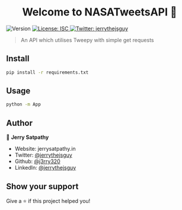 <h1 align="center">Welcome to NASATweetsAPI 👋</h1>
<p>
  <img alt="Version" src="https://img.shields.io/badge/version-0.0.1-blue.svg?cacheSeconds=2592000" />
  <a href="#" target="_blank">
    <img alt="License: ISC" src="https://img.shields.io/badge/License-ISC-yellow.svg" />
  </a>
  <a href="https://twitter.com/jerrythejsguy" target="_blank">
    <img alt="Twitter: jerrythejsguy" src="https://img.shields.io/twitter/follow/jerrythejsguy.svg?style=social" />
  </a>
</p>

> An API which utilises Tweepy with simple get requests

## Install

```sh
pip install -r requirements.txt
```

## Usage

```sh
python -m App
```

## Author

👤 **Jerry Satpathy**

- Website: jerrysatpathy.in
- Twitter: [@jerrythejsguy](https://twitter.com/jerrythejsguy)
- Github: [@j3rry320](https://github.com/j3rry320)
- LinkedIn: [@jerrythejsguy](https://linkedin.com/in/jerrythejsguy)

## Show your support

Give a ⭐️ if this project helped you!
